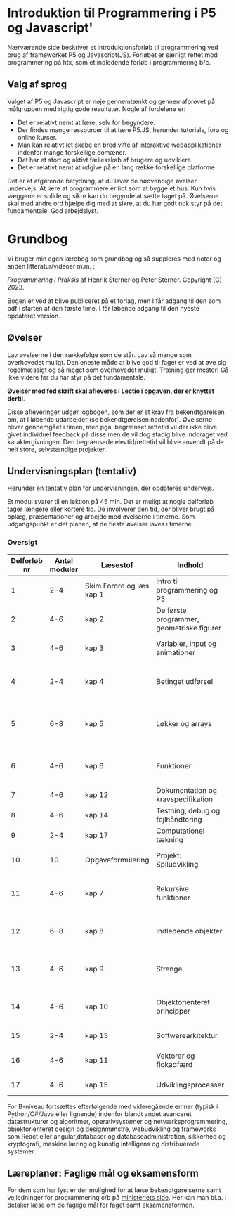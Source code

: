 # Introduktion til Programmering i P5 og Javascript'
Nærværende side beskriver et introduktionsforløb til programmering ved brug af frameworket P5 og Javascript(JS). Forløbet er særligt rettet mod programmering på htx, som et indledende forløb i programmering b/c. 


## Valg af sprog 
Valget af P5 og Javascript er nøje gennemtænkt og gennemafprøvet på målgruppen med rigtig gode resultater. 
Nogle af fordelene er:  
- Det er relativt nemt at lære, selv for begyndere. 
- Der findes mange ressourcer til at lære P5.JS, herunder tutorials, fora og online kurser.
- Man kan relativt let skabe en bred vifte af interaktive webapplikationer indenfor mange forskellige domæner.
- Det har et stort og aktivt fællesskab af brugere og udviklere.
- Det er relativt nemt at udgive på en lang række forskellige platforme 

Det er af afgørende betydning, at du laver de nødvendige øvelser undervejs. At lære at programmere er lidt som at bygge et hus. Kun hvis væggene er solide og sikre kan du begynde at sætte taget på. Øvelserne skal med andre ord hjælpe dig med at sikre, at du har godt nok styr på det fundamentale. 
God arbejdslyst.

# Grundbog
Vi bruger min egen lærebog som grundbog og så suppleres med noter og anden litteratur/videoer m.m. : 

_Programmering i Praksis_ af Henrik Sterner og Peter Sterner. Copyright (C) 2023. 

Bogen er ved at blive publiceret på et forlag, men I får adgang til den som pdf i starten af den første time. I får løbende adgang til den nyeste opdateret version.

## Øvelser
Lav øvelserne i den rækkefølge som de står. Lav så mange som overhovedet muligt. Den eneste måde at blive god til faget er ved at øve sig regelmæssigt og så meget som overhovedet muligt. Træning gør mester! Gå ikke videre før du har styr på det fundamentale. 

**Øvelser med fed skrift skal afleveres i Lectio i opgaven, der er knyttet dertil**.

Disse afleveringer udgør logbogen, som der er et krav fra bekendtgørelsen om, at I løbende udarbejder (se bekendtgørelsen nedenfor). Øvelserne bliver gennemgået i timen, men pga. begrænset rettetid vil der ikke blive givet individuel feedback på disse men de vil dog stadig blive inddraget ved karaktergivningen. 
Den begrænsede elevtid/rettetid vil blive anvendt på de helt store, selvstændige projekter. 

## Undervisningsplan (tentativ)
Herunder en tentativ plan for undervisningen, der opdateres undervejs.  

Et modul svarer til en lektion på 45 min. Det er muligt at nogle delforløb tager længere eller kortere tid. De involverer den tid, der bliver brugt på oplæg, præsentationer og arbejde med øvelserne i timerne. Som udgangspunkt er det planen, at de fleste øvelser laves i timerne. 


### Oversigt
Delforløb nr       | Antal moduler | Læsestof     | Indhold                     | Øvelser     |
----------- |----------- | ----------- | ----------------------------| ----------- |
1 |2-4 |  Skim Forord og læs kap 1       | Intro til programmering og P5 |   **1-7 i kap 1**         |
2 |4-6 | kap 2 | De første programmer, geometriske figurer | **1-9 og Projekt i kap 2**. |    
3 |4-6 | kap 3 | Variabler, input og animationer| **1-16 og Projekt i kap 3** |
4 |2-4| kap 4 | Betinget udførsel| **1-11 og selvvalgt projekt i kap 4** |
5 |6-8 |kap 5 | Løkker og arrays | **1-7,13-18 og selvvalgt projekt i kap 5** |
6 |4-6 |kap 6 | Funktioner | **1-10 og selvvalgt projekt i kap 6** |
7 |4-6 |kap 12 | Dokumentation og kravspecifikation | **1-11 i kap 12** |
8 |4-6 |kap 14 | Testning, debug og fejlhåndtering | **1-11 i kap 12** |
9 |2-4 |kap 17 | Computationel tækning | **1-3  i kap 16** |
10 |10 |Opgaveformulering | Projekt: Spiludvikling | **Projekt beskrivelse og rapport** |
11 |4-6 |kap 7 | Rekursive funktioner | **1-10 og selvvalgt projekt i kap 7** |
12 |6-8 |kap 8 | Indledende objekter | **1-7 og selvvalgt projekt i kap 8** |
13 |4-6 |kap 9 | Strenge | **1-10 og selvvalgt projekt i kap 9** |
14 |4-6 |kap 10 | Objektorienteret principper | **1-10 og selvvalgt projekt i kap 10** |
15 |2-4 |kap 13 | Softwarearkitektur | **1-7 i kap 13** |
16 |4-6 |kap 11 | Vektorer og flokadfærd | **A1-A10 og B1-B10 i kap 11** |
17 |4-6 |kap 15 | Udviklingsprocesser | **1-10  i kap 15** |


For B-niveau fortsættes efterfølgende med videregående emner (typisk i Python/C#/Java eller lignende) indenfor blandt andet avanceret datastrukturer og algoritmer, operativsystemer og netværksprogrammering, objektorienteret design og designmønstre, webudvikling og frameworks som React eller angular,databaser og databaseadministration, sikkerhed og kryptografi, maskine læring og kunstig intelligens og distribuerede systemer. 











## Læreplaner: Faglige mål og eksamensform
For dem som har lyst er der mulighed for at læse bekendtgørelserne samt vejledninger for programmering c/b 
på [ministeriets side](https://www.uvm.dk/gymnasiale-uddannelser/fag-og-laereplaner/laereplaner-2017/valgfag-laereplaner-2017).
Her kan man bl.a. i detaljer læse om de faglige mål for faget samt eksamensformen. 

 
